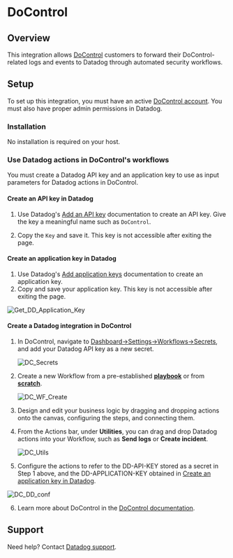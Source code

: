 # DoControl

## Overview

This integration allows [DoControl](https://www.docontrol.io/) customers to forward their DoControl-related logs and events to Datadog through automated security workflows.

## Setup

To set up this integration, you must have an active [DoControl account](https://www.docontrol.io/demo). You must also have proper admin permissions in Datadog.

### Installation

No installation is required on your host.

### Use Datadog actions in DoControl's workflows

You must create a Datadog API key and an application key to use as input parameters for Datadog actions in DoControl.

#### Create an API key in Datadog

1. Use Datadog's [Add an API key][2] documentation to create an API key. Give the key a meaningful name such as `DoControl`.

2. Copy the `Key` and save it. This key is not accessible after exiting the page.


#### Create an application key in Datadog

1. Use Datadog's [Add application keys][3] documentation to create an application key. 
2. Copy and save your application key. This key is not accessible after exiting the page.

![Get_DD_Application_Key](https://raw.githubusercontent.com/DataDog/integrations-extras/master/docontrol/images/Get_DD_Application_Key.png)


#### Create a Datadog integration in DoControl

1. In DoControl, navigate to [Dashboard->Settings->Workflows->Secrets][4], and add your Datadog API key as a new secret.
   
   ![DC_Secrets](https://raw.githubusercontent.com/DataDog/integrations-extras/master/docontrol/images/DC_Secrets.png)

2. Create a new Workflow from a pre-established [**playbook**][5] or from [**scratch**][6].
   
   ![DC_WF_Create](https://raw.githubusercontent.com/DataDog/integrations-extras/master/docontrol/images/DC_WF_Create.png)

3. Design and edit your business logic by dragging and dropping actions onto the canvas, configuring the steps, and connecting them.

4. From the Actions bar, under **Utilities**, you can drag and drop Datadog actions into your Workflow, such as **Send logs** or **Create incident**.

   ![DC_Utils](https://raw.githubusercontent.com/DataDog/integrations-extras/master/docontrol/images/DC_Utils.png)
   
5. Configure the actions to refer to the DD-API-KEY stored as a secret in Step 1 above, and the DD-APPLICATION-KEY obtained in [Create an application key in Datadog](#create-an-application-key-in-datadog). 

![DC_DD_conf](https://raw.githubusercontent.com/DataDog/integrations-extras/master/docontrol/images/DC_DD_conf.png)

6. Learn more about DoControl in the [DoControl documentation][7].


   

## Support

Need help? Contact [Datadog support][1].


[1]: https://docs.datadoghq.com/help/
[2]: https://docs.datadoghq.com/account_management/api-app-keys/#add-an-api-key-or-client-token
[3]: https://docs.datadoghq.com/account_management/api-app-keys/#add-application-keys
[4]: https://app.docontrol.io/settings/workflows?tab=Secrets
[5]: https://app.docontrol.io/workflowV2/playbooks?filter=by_use_case&use_case=all
[6]: https://app.docontrol.io/workflowV2/workflow/new/workflow-editor
[7]: https://docs.docontrol.io/docontrol-user-guide/the-docontrol-console/workflows-beta/designing-and-editing-workflows/defining-workflow-and-action-settings#action-categories
